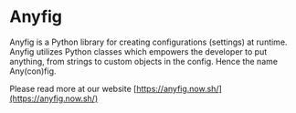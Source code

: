 # Anyfig

Anyfig is a Python library for creating configurations (settings) at runtime. Anyfig utilizes Python classes which empowers the developer to put anything, from strings to custom objects in the config. Hence the name Any(con)fig.

Please read more at our website [https://anyfig.now.sh/](https://anyfig.now.sh/)